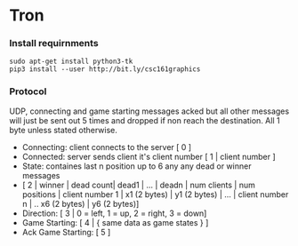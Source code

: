 # Tron
### Install requirnments
```
sudo apt-get install python3-tk
pip3 install --user http://bit.ly/csc161graphics
```

### Protocol
UDP, connecting and game starting messages acked but all other messages will just be sent out 5 times and dropped if non reach the destination.
All 1 byte unless stated otherwise.

* Connecting: client connects to the server [ 0 ]
* Connected: server sends client it's client number [ 1 | client number ]
* State: containes last n position up to 6 any any dead or winner messages
* [ 2 | winner | dead count| dead1 | ... | deadn | num clients | num positions | client number 1 | x1 (2 bytes) | y1 (2 bytes) | ... | client number n | .. x6 (2 bytes) | y6 (2 bytes)]
* Direction: [ 3 | 0 = left, 1 = up, 2 = right, 3 = down]
* Game Starting: [ 4 | { same data as game states } ]
* Ack Game Starting: [ 5 ]